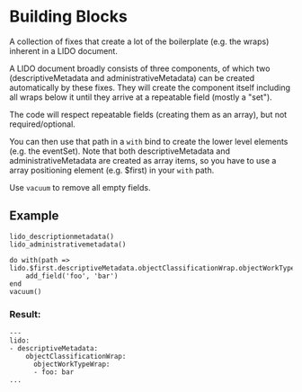 # Building Blocks
A collection of fixes that create a lot of the boilerplate (e.g. the wraps) inherent in a LIDO document.

A LIDO document broadly consists of three components, of which two (descriptiveMetadata and administrativeMetadata) can be created automatically by these fixes. They will create the component itself including all wraps below it until they arrive at a repeatable field (mostly a "set").

The code will respect repeatable fields (creating them as an array), but not required/optional.

You can then use that path in a `with` bind to create the lower level elements (e.g. the eventSet). Note that both descriptiveMetadata and administrativeMetadata are created as array items, so you have to use a array positioning element (e.g. $first) in your `with` path.

Use `vacuum` to remove all empty fields.


## Example
```
lido_descriptionmetadata()
lido_administrativemetadata()

do with(path => lido.$first.descriptiveMetadata.objectClassificationWrap.objectWorkTypeWrap.0)
	add_field('foo', 'bar')
end
vacuum()
```

### Result:
```
---
lido:
- descriptiveMetadata:
    objectClassificationWrap:
      objectWorkTypeWrap:
      - foo: bar
...
```